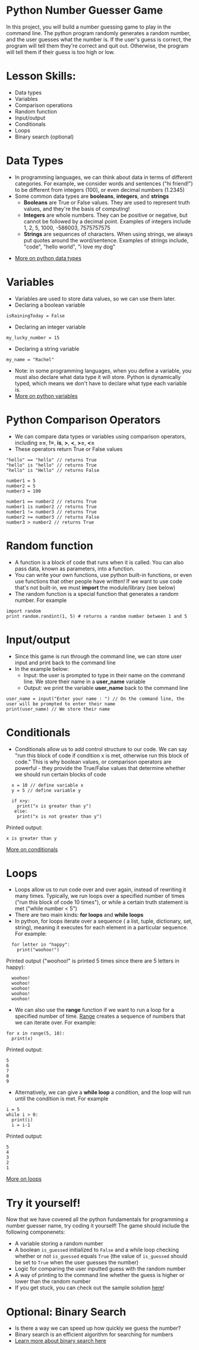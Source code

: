 # Python Number Guesser Game
In this project, you will build a number guessing game to play in the command line. The python program randomly generates a random number, and the user guesses what the number is. If the user's guess is correct, the program will tell them they're correct and quit out. Otherwise, the program will tell them if their guess is too high or low. 

# Lesson Skills:
* Data types
* Variables
* Comparison operations
* Random function
* Input/output
* Conditionals
* Loops
* Binary search (optional)

# Data Types
* In programming languages, we can think about data in terms of different categories. For example, we consider words and sentences ("hi friend!") to be different from integers (100), or even decimal numbers (1.2345)
* Some common data types are **booleans**, **integers**, and **strings**
  - **Booleans** are True or False values. They are used to represent truth values, and they're the basis of computing!
  - **Integers** are whole numbers. They can be positive or negative, but cannot be followed by a decimal point. Examples of integers include 1, 2, 5, 1000, -586003, 7575757575
  - **Strings** are sequences of characters. When using strings, we always put quotes around the word/sentence. Examples of strings include, "code", "hello world", "i love my dog"
 - [More on python data types](https://realpython.com/python-data-types/)

# Variables
* Variables are used to store data values, so we can use them later.
* Declaring a boolean variable
```
isRainingToday = False
```
* Declaring an integer variable
``` 
my_lucky_number = 15
```

* Declaring a string variable
```
my_name = "Rachel"
 ```
* Note: in some programming languages, when you define a variable, you must also declare what data type it will store. Python is dynamically typed, which means we don't have to declare what type each variable is.
* [More on python variables](https://realpython.com/python-variables/)

# Python Comparison Operators
* We can compare data types or variables using comparison operators, including **==**, **!=**, **is**, **>**, **<**, **>=**, **<=**
* These operators return True or False values
```
"hello" == "hello" // returns True
"hello" is "hello" // returns True
"hello" is "Hello" // returns False

number1 = 5
number2 = 5
number3 = 100

number1 == number2 // returns True
number1 is number2 // returns True
number1 != number3 // returns True
number2 >= number3 // returns False
number3 > number2 // returns True

```

# Random function
* A function is a block of code that runs when it is called. You can also pass data, known as parameters, into a function.
* You can write your own functions, use python built-in functions, or even use functions that other people have written! If we want to use code that's not built-in, we must **import** the module/library (see below)
* The random function is a special function that generates a random number. For example
```
import random
print random.randint(1, 5) # returns a random number between 1 and 5
```

# Input/output
* Since this game is run through the command line, we can store user input and print back to the command line
* In the example below:
  - Input: the user is prompted to type in their name on the command line. We store their name in a **user_name** variable
  - Output: we print the variable **user_name** back to the command line
````
user_name = input("Enter your name : ") // On the command line, the user will be prompted to enter their name
print(user_name) // We store their name 
````

# Conditionals
* Conditionals allow us to add control structure to our code. We can say "run this block of code if condition x is met, otherwise run this block of code." This is why boolean values, or comparison operators are powerful - they provide the True/False values that determine whether we should run certain blocks of code
````
  x = 10 // define variable x
  y = 5 // define variable y
  
  if x>y:
    print("x is greater than y")
   else:
    print("x is not greater than y")
````
Printed output:
````
x is greater than y
````
[More on conditionals](http://www.openbookproject.net/books/bpp4awd/ch04.html)

# Loops 
* Loops allow us to run code over and over again, instead of rewriting it many times. Typically, we run loops over a specified number of times ("run this block of code 10 times"), or while a certain truth statement is met ("while number < 5")
* There are two main kinds: **for loops** and **while loops** 
* In python, for loops iterate over a sequence ( a list, tuple, dictionary, set, string), meaning it executes for each element in a particular sequence. For example:
````
  for letter in "happy":
    print("woohoo!")
````
Printed output ("woohoo!" is printed 5 times since there are 5 letters in happy):
````
  woohoo!
  woohoo!
  woohoo!
  woohoo!
  woohoo!
````
* We can also use the **range** function if we want to run a loop for a specified number of time. [Range](https://www.w3schools.com/python/ref_func_range.asp) creates a sequence of numbers that we can iterate over. For example:

````
for x in range(5, 10):
  print(x)
````
Printed output:
````
5
6
7
8
9
````
* Alternatively, we can give a **while loop** a condition, and the loop will run until the condition is met. For example
````
i = 5
while i > 0:
  print(i)
  i = i-1
````
Printed output:
````
5
4
3
2
1
````
[More on loops](http://www.openbookproject.net/books/bpp4awd/ch04.html)

# Try it yourself! 
Now that we have covered all the python fundamentals for programming a number guesser name, try coding it yourself! The game should include the following componenets:
* A variable storing a random number
* A boolean ``is_guessed`` initialized to ``False`` and a while loop checking whether or not ``is_guessed`` equals ``True`` (the value of ``is_guessed`` should be set to ``True`` when the user guesses the number)
* Logic for comparing the user inputted guess with the random number
* A way of printing to the command line whether the guess is higher or lower than the random number
* If you get stuck, you can check out the sample solution [here](https://github.com/rachelsterneck/number_guesser_python/blob/master/number_guesser.py)!

# Optional: Binary Search
* Is there a way we can speed up how quickly we guess the number? 
* Binary search is an efficient algorithm for searching for numbers
* [Learn more about binary search here](https://www.youtube.com/watch?v=EXtkCmRXfMo)
